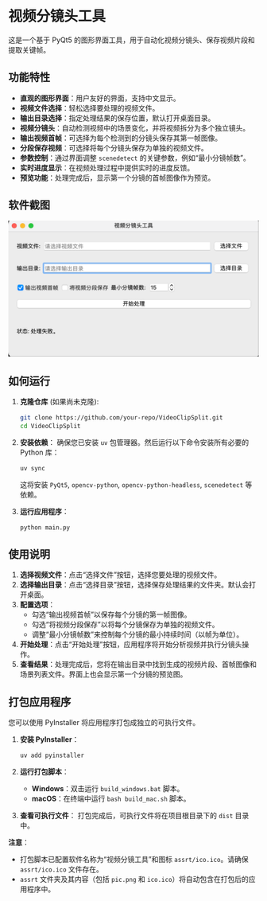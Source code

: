 # 视频分镜头工具

这是一个基于 PyQt5 的图形界面工具，用于自动化视频分镜头、保存视频片段和提取关键帧。

## 功能特性

*   **直观的图形界面**：用户友好的界面，支持中文显示。
*   **视频文件选择**：轻松选择要处理的视频文件。
*   **输出目录选择**：指定处理结果的保存位置，默认打开桌面目录。
*   **视频分镜头**：自动检测视频中的场景变化，并将视频拆分为多个独立镜头。
*   **输出视频首帧**：可选择为每个检测到的分镜头保存其第一帧图像。
*   **分段保存视频**：可选择将每个分镜头保存为单独的视频文件。
*   **参数控制**：通过界面调整 `scenedetect` 的关键参数，例如“最小分镜帧数”。
*   **实时进度显示**：在视频处理过程中提供实时的进度反馈。
*   **预览功能**：处理完成后，显示第一个分镜的首帧图像作为预览。

## 软件截图

![软件截图](assrt/pic.png)

## 如何运行

1.  **克隆仓库** (如果尚未克隆):
    ```bash
    git clone https://github.com/your-repo/VideoClipSplit.git
    cd VideoClipSplit
    ```

2.  **安装依赖**：
    确保您已安装 `uv` 包管理器。然后运行以下命令安装所有必要的 Python 库：
    ```bash
    uv sync
    ```
    这将安装 `PyQt5`, `opencv-python`, `opencv-python-headless`, `scenedetect` 等依赖。

3.  **运行应用程序**：
    ```bash
    python main.py
    ```

## 使用说明

1.  **选择视频文件**：点击“选择文件”按钮，选择您要处理的视频文件。
2.  **选择输出目录**：点击“选择目录”按钮，选择保存处理结果的文件夹。默认会打开桌面。
3.  **配置选项**：
    *   勾选“输出视频首帧”以保存每个分镜的第一帧图像。
    *   勾选“将视频分段保存”以将每个分镜保存为单独的视频文件。
    *   调整“最小分镜帧数”来控制每个分镜的最小持续时间（以帧为单位）。
4.  **开始处理**：点击“开始处理”按钮，应用程序将开始分析视频并执行分镜头操作。
5.  **查看结果**：处理完成后，您将在输出目录中找到生成的视频片段、首帧图像和场景列表文件。界面上也会显示第一个分镜的预览图。

## 打包应用程序

您可以使用 PyInstaller 将应用程序打包成独立的可执行文件。

1.  **安装 PyInstaller**：
    ```bash
    uv add pyinstaller
    ```

2.  **运行打包脚本**：
    *   **Windows**：双击运行 `build_windows.bat` 脚本。
    *   **macOS**：在终端中运行 `bash build_mac.sh` 脚本。

3.  **查看可执行文件**：
    打包完成后，可执行文件将在项目根目录下的 `dist` 目录中。

**注意**：
*   打包脚本已配置软件名称为“视频分镜工具”和图标 `assrt/ico.ico`。请确保 `assrt/ico.ico` 文件存在。
*   `assrt` 文件夹及其内容（包括 `pic.png` 和 `ico.ico`）将自动包含在打包后的应用程序中。